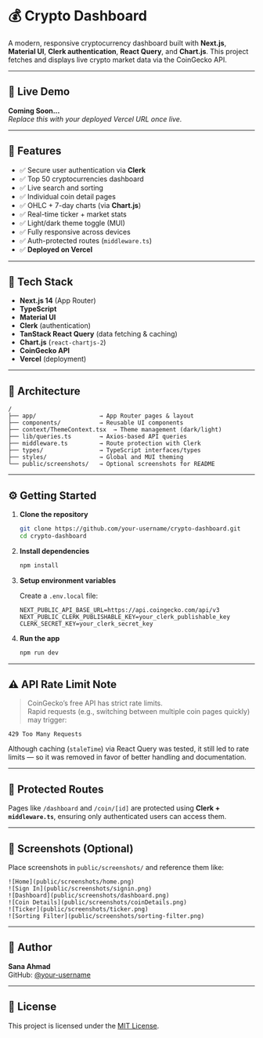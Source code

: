 
# 💰 Crypto Dashboard

A modern, responsive cryptocurrency dashboard built with **Next.js**, **Material UI**, **Clerk authentication**, **React Query**, and **Chart.js**. This project fetches and displays live crypto market data via the CoinGecko API.

---

## 🔗 Live Demo

**Coming Soon...**  
_Replace this with your deployed Vercel URL once live._

---

## 📂 Features

- ✅ Secure user authentication via **Clerk**
- ✅ Top 50 cryptocurrencies dashboard
- ✅ Live search and sorting
- ✅ Individual coin detail pages
- ✅ OHLC + 7-day charts (via **Chart.js**)
- ✅ Real-time ticker + market stats
- ✅ Light/dark theme toggle (MUI)
- ✅ Fully responsive across devices
- ✅ Auth-protected routes (`middleware.ts`)
- ✅ **Deployed on Vercel**

---

## 🚀 Tech Stack

- **Next.js 14** (App Router)
- **TypeScript**
- **Material UI**
- **Clerk** (authentication)
- **TanStack React Query** (data fetching & caching)
- **Chart.js** (`react-chartjs-2`)
- **CoinGecko API**
- **Vercel** (deployment)

---

## 🧠 Architecture

```
/
├── app/                  → App Router pages & layout
├── components/           → Reusable UI components
├── context/ThemeContext.tsx  → Theme management (dark/light)
├── lib/queries.ts        → Axios-based API queries
├── middleware.ts         → Route protection with Clerk
├── types/                → TypeScript interfaces/types
├── styles/               → Global and MUI theming
└── public/screenshots/   → Optional screenshots for README
```

---

## ⚙️ Getting Started

1. **Clone the repository**
   ```bash
   git clone https://github.com/your-username/crypto-dashboard.git
   cd crypto-dashboard
   ```

2. **Install dependencies**
   ```bash
   npm install
   ```

3. **Setup environment variables**

   Create a `.env.local` file:
   ```env
   NEXT_PUBLIC_API_BASE_URL=https://api.coingecko.com/api/v3
   NEXT_PUBLIC_CLERK_PUBLISHABLE_KEY=your_clerk_publishable_key
   CLERK_SECRET_KEY=your_clerk_secret_key
   ```

4. **Run the app**
   ```bash
   npm run dev
   ```

---

## ⚠️ API Rate Limit Note

> CoinGecko’s free API has strict rate limits.  
> Rapid requests (e.g., switching between multiple coin pages quickly) may trigger:

```
429 Too Many Requests
```

Although caching (`staleTime`) via React Query was tested, it still led to rate limits — so it was removed in favor of better handling and documentation.

---

## 🔐 Protected Routes

Pages like `/dashboard` and `/coin/[id]` are protected using **Clerk + `middleware.ts`**, ensuring only authenticated users can access them.

---

## 📸 Screenshots (Optional)

Place screenshots in `public/screenshots/` and reference them like:

```
![Home](public/screenshots/home.png)
![Sign In](public/screenshots/signin.png)
![Dashboard](public/screenshots/dashboard.png)
![Coin Details](public/screenshots/coinDetails.png)
![Ticker](public/screenshots/ticker.png)
![Sorting Filter](public/screenshots/sorting-filter.png)
```

---

## 🙋 Author

**Sana Ahmad**  
GitHub: [@your-username](https://github.com/your-username)

---

## 📄 License

This project is licensed under the [MIT License](LICENSE).
